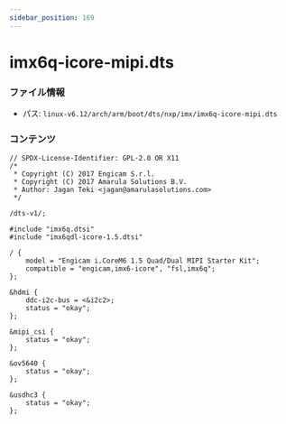 ```yaml
---
sidebar_position: 169
---
```

# imx6q-icore-mipi.dts

### ファイル情報

- パス: `linux-v6.12/arch/arm/boot/dts/nxp/imx/imx6q-icore-mipi.dts`

### コンテンツ

```dts
// SPDX-License-Identifier: GPL-2.0 OR X11
/*
 * Copyright (C) 2017 Engicam S.r.l.
 * Copyright (C) 2017 Amarula Solutions B.V.
 * Author: Jagan Teki <jagan@amarulasolutions.com>
 */

/dts-v1/;

#include "imx6q.dtsi"
#include "imx6qdl-icore-1.5.dtsi"

/ {
	model = "Engicam i.CoreM6 1.5 Quad/Dual MIPI Starter Kit";
	compatible = "engicam,imx6-icore", "fsl,imx6q";
};

&hdmi {
	ddc-i2c-bus = <&i2c2>;
	status = "okay";
};

&mipi_csi {
	status = "okay";
};

&ov5640 {
	status = "okay";
};

&usdhc3 {
	status = "okay";
};

```
